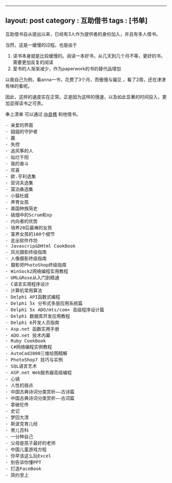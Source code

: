 
---
layout: post
category : 互助借书
tags : [书单]
---

互助借书自从提出以来，已经有3人作为提供者的身份加入，并且有多人借书。

当然，这是一缓慢的过程。也是由于

1. 读书本身就是比较缓慢的。阅读一本好书，从几天到几个月不等，更好的书，需要更加反复的阅读
2. 爱书的人渐渐减少，作为paperwork的书的替代品增加

以我自己为例，看anna一书，花费了3个月，而傲慢与偏见 ，看了2周，还在津津有味的看呢。

因此，这样的速度实在正常。正是因为这样的慢速，以及如此显著的时间投入，更加显得读书之可贵。

奉上清单 可以通过 [@良樵](http://weibo.com/838902626) 和他借书。



<pre>
- 亲爱的界面
- 姐姐的守护者
- 赢
- 失控
- 追风筝的人
- 灿烂千阳
- 我的奋斗
- 欢喜
- 欧.亨利选集
- 契诃夫选集
- 莫泊桑选集
- 小猫杜威
- 养育女孩
- 美国种族简史
- 硝烟中的Scrum和xp
- 内向者的优势
- 培养20后最棒的女孩
- 富养女孩的100个细节
- 走出软件作坊
- Javascrip&amp;DHtml CookBook
- 风光摄影终级指南
- 人像摄影终级指南
- 摄影师PhotoShop终级指南
- WinSock2网络编程实用教程
- UML&amp;Rose从入门到精通
- C语言实用程序设计
- 计算机常用算法
- Delphi API函数式编程
- Delphi 5x 分布式多层应用系统篇
- Delphi 5x ADO/mts/com+ 高级程序设计篇
- Delphi 数据库开发应用教程
- Delphi 6开发人员指南
- Asp.net 函数实用手册
- ADO.net 技术内幕
- Ruby CookBook
- C#网络编程实例教程
- AutoCad2000三维绘图精解
- PhotoShop7 技巧与实例
- SQL语言艺术
- ASP.net Web服务器高级编程
- 心镜
- 人性的弱点
- 中国古典诗词分类赏析——古诗篇
- 中国古典诗词分类赏析——古词篇
- 拿破伦传
- 史记
- 梦回大清
- 斯波克育儿经
- 育儿百科
- 一分种自己
- 父母是孩子最好的老师
- 中国儿童游戏方程
- 你早该这么玩Excel
- 别告诉你懂PPT
- 打造FaceBook
- 简约至上
</pre>
